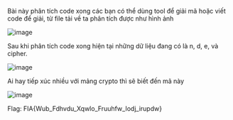 Bài này phân tích code xong các bạn có thể dùng tool để giải mã hoặc viết code để giải, từ file tải về ta phân tích được như hình ảnh

![image](https://github.com/user-attachments/assets/80198844-47cd-4c88-908f-718e2f5d497b)

Sau khi phân tích code xong hiện tại những dữ liệu đang có là n, d, e, và cipher.

![image](https://github.com/user-attachments/assets/b51bcd75-b645-48c5-919e-5024f2dbb5b3)

Ai hay tiếp xúc nhiều với mảng crypto thì sẽ biết đến mã này

![image](https://github.com/user-attachments/assets/3de53012-0e1d-4d58-8384-37fb5a8cad53)

Flag: FIA{Wub_Fdhvdu_Xqwlo_Fruuhfw_Iodj_irupdw}
